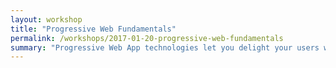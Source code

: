 ```yaml
---
layout: workshop
title: "Progressive Web Fundamentals"
permalink: /workshops/2017-01-20-progressive-web-fundamentals
summary: "Progressive Web App technologies let you delight your users with the best modern browsers have to offer, without sacrificing compatibility for legacy environments."
---
```

